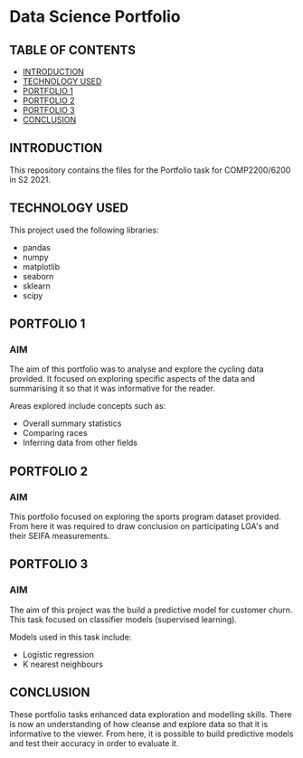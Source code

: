 # Data Science Portfolio

## TABLE OF CONTENTS 
* [INTRODUCTION](#INTRODUCTION)
* [TECHNOLOGY USED](#TECHNOLOGY-USED)
* [PORTFOLIO 1](#PORTFOLIO-1)
* [PORTFOLIO 2](#PORTFOLIO-2)
* [PORTFOLIO 3](#PORTFOLIO-3)
* [CONCLUSION](#CONCLUSION)

## INTRODUCTION
This repository contains the files for the Portfolio task for COMP2200/6200 in S2 2021. 

## TECHNOLOGY USED 
This project used the following libraries: 
* pandas 
* numpy 
* matplotlib 
* seaborn
* sklearn 
* scipy 

## PORTFOLIO 1 
### AIM 
The aim of this portfolio was to analyse and explore the cycling data provided. It focused on exploring specific aspects of the data and summarising it so that it was informative for the reader. 

Areas explored include concepts such as: 
* Overall summary statistics 
* Comparing races 
* Inferring data from other fields 

## PORTFOLIO 2 
### AIM 
This portfolio focused on exploring the sports program dataset provided. From here it was required to draw conclusion on participating LGA's and their SEIFA measurements. 

## PORTFOLIO 3 
### AIM 
The aim of this project was the build a predictive model for customer churn. This task focused on classifier models (supervised learning). 

Models used in this task include: 
* Logistic regression 
* K nearest neighbours 

## CONCLUSION 
These portfolio tasks enhanced data exploration and modelling skills. There is now an understanding of how cleanse and explore data so that it is informative to the viewer. From here, it is possible to build predictive models and test their accuracy in order to evaluate it. 